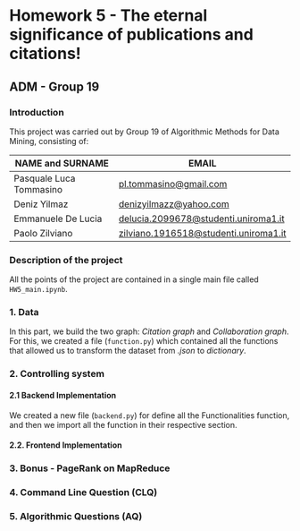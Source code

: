 # Homework 5 - The eternal significance of publications and citations!
## ADM - Group 19
### Introduction

This project was carried out by Group 19 of Algorithmic Methods for Data Mining, consisting of:

| NAME and SURNAME | EMAIL |
| --- | --- |
| Pasquale Luca Tommasino | pl.tommasino@gmail.com | 
| Deniz Yilmaz | denizyilmazz@yahoo.com |
| Emmanuele De Lucia | delucia.2099678@studenti.uniroma1.it |
| Paolo Zilviano | zilviano.1916518@studenti.uniroma1.it |


### Description of the project

All the points of the project are contained in a single main file called `HW5_main.ipynb`.

### 1. Data

In this part, we build the two graph: *Citation graph* and *Collaboration graph*. For this, we created a file (`function.py`) which contained all the functions that allowed us to transform the dataset from *.json* to *dictionary*.

### 2. Controlling system

#### 2.1 Backend Implementation

We created a new file (`backend.py`) for define all the Functionalities function, and then we import all the function in their respective section.

#### 2.2. Frontend Implementation

### 3. Bonus - PageRank on MapReduce

### 4. Command Line Question (CLQ)

### 5. Algorithmic Questions (AQ)
